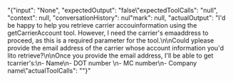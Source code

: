 
"{\"input\": \"None\", \"expectedOutput\": \"false\\"expectedToolCalls\": \"null\", \"context\": null, \"conversationHistory\": nul\"mark\": null, \"actualOutput\": \"I'd be happy to help you retrieve carrier accouinformation using the getCarrierAccount tool. However, I need the carrier's emaaddress to proceed, as this is a required parameter for the tool.\\n\\nCould yplease provide the email address of the carrier whose account information you'd lito retrieve?\\n\\nOnce you provide the email address, I'll be able to get tcarrier's:\\n- Name\\n- DOT number  \\n- MC number\\n- Company name\\"actualToolCalls\": \"\"}"
  